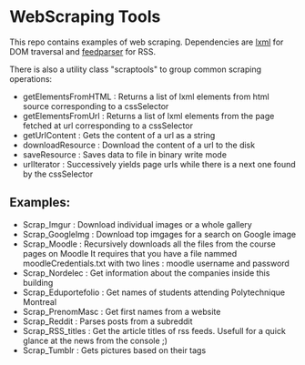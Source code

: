 WebScraping Tools
=================

This repo contains examples of web scraping.
Dependencies are [lxml](http://pypi.python.org/pypi/lxml) for DOM traversal and [feedparser](http://pypi.python.org/pypi/feedparser) for RSS.

There is also a utility class "scraptools" to group common scraping operations:
* getElementsFromHTML : Returns a list of lxml elements from html source corresponding to a cssSelector
* getElementsFromUrl : Returns a list of lxml elements from the page fetched at url corresponding to a cssSelector
* getUrlContent : Gets the content of a url as a string
* downloadResource : Download the content of a  url to the disk
* saveResource : Saves data to file in binary write mode
* urlIterator : Successively yields page urls while there is a next one found by the cssSelector 

Examples:
--------
* Scrap_Imgur : Download individual images or a whole gallery
* Scrap_GoogleImg : Download top imgages for a search on Google image
* Scrap_Moodle : Recursively downloads all the files from the course pages on Moodle
	It requires that you have a file nammed moodleCredentials.txt with two lines : moodle username and password
* Scrap_Nordelec : Get information about the companies inside this building
* Scrap_Eduportefolio : Get names of students attending Polytechnique Montreal
* Scrap_PrenomMasc : Get first names from a website
* Scrap_Reddit : Parses posts from a subreddit
* Scrap_RSS_titles : Get the article titles of rss feeds. Usefull for a quick glance at the news from the console ;)
* Scrap_Tumblr : Gets pictures based on their tags